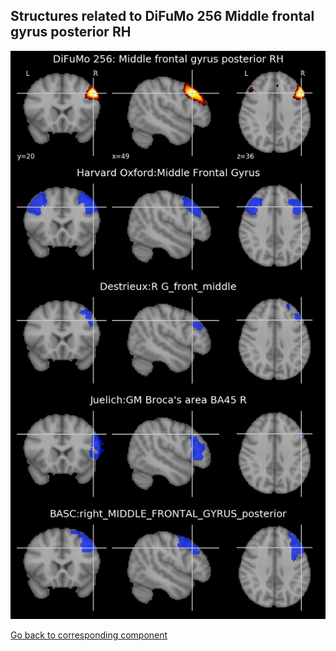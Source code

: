 


## Structures related to DiFuMo 256 Middle frontal gyrus posterior RH

![192](192.jpg "Structures related to DiFuMo 256 Middle frontal gyrus posterior RH")

[Go back to corresponding component](https://parietal-inria.github.io/DiFuMo/256/html/192.html)